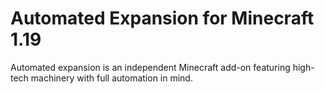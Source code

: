 # Automated Expansion for Minecraft 1.19

Automated expansion is an independent Minecraft add-on featuring high-tech machinery with full automation in mind.
